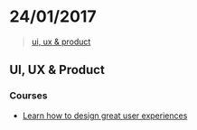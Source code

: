 # 24/01/2017
> [ui, ux & product](#ui-ux--product)


## UI, UX & Product

### Courses
- [Learn how to design great user experiences](https://www.coursera.org/specializations/interaction-design)
